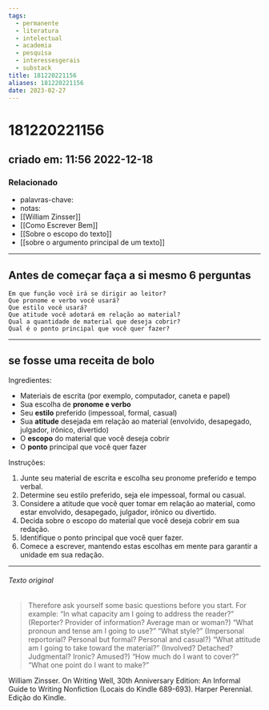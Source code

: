 ```yaml
---
tags:
  - permanente
  - literatura
  - intelectual
  - academia
  - pesquisa
  - interessesgerais
  - substack
title: 181220221156
aliases: 181220221156
date: 2023-02-27
---
```


# 181220221156

## criado em: 11:56 2022-12-18

### Relacionado

- palavras-chave:
- notas: 
- [[William Zinsser]]
- [[Como Escrever Bem]]
- [[Sobre o escopo do texto]]
- [[sobre o argumento principal de um texto]]
---

## Antes de começar faça a si mesmo 6 perguntas

	Em que função você irá se dirigir ao leitor?
    Que pronome e verbo você usará?
    Que estilo você usará?
    Que atitude você adotará em relação ao material?
    Qual a quantidade de material que deseja cobrir?
    Qual é o ponto principal que você quer fazer?

---

## se fosse uma receita de bolo

Ingredientes:

- Materiais de escrita (por exemplo, computador, caneta e papel)
- Sua escolha de **pronome e verbo**
- Seu **estilo** preferido (impessoal, formal, casual)
- Sua **atitude** desejada em relação ao material (envolvido, desapegado, julgador, irônico, divertido)
- O **escopo** do material que você deseja cobrir
- O **ponto** principal que você quer fazer

Instruções:

1. Junte seu material de escrita e escolha seu pronome preferido e tempo verbal.
2. Determine seu estilo preferido, seja ele impessoal, formal ou casual.
3. Considere a atitude que você quer tomar em relação ao material, como estar envolvido, desapegado, julgador, irônico ou divertido.
4. Decida sobre o escopo do material que você deseja cobrir em sua redação.
5. Identifique o ponto principal que você quer fazer.
6. Comece a escrever, mantendo estas escolhas em mente para garantir a unidade em sua redação.
---

###### Texto original

>Therefore ask yourself some basic questions before you start. For example: “In what capacity am I going to address the reader?” (Reporter? Provider of information? Average man or woman?) “What pronoun and tense am I going to use?” “What style?” (Impersonal reportorial? Personal but formal? Personal and casual?) “What attitude am I going to take toward the material?” (Involved? Detached? Judgmental? Ironic? Amused?) “How much do I want to cover?” “What one point do I want to make?”

William Zinsser. On Writing Well, 30th Anniversary Edition: An Informal Guide to Writing Nonfiction (Locais do Kindle 689-693). Harper Perennial. Edição do Kindle. 
